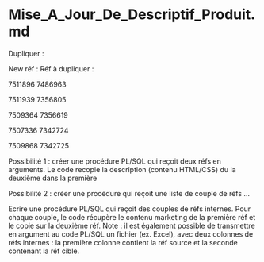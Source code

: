 # Mise_A_Jour_De_Descriptif_Produit.md

Dupliquer : 

New réf :                             Réf à dupliquer :

7511896                             7486963

7511939                             7356805

7509364                             7356619

7507336                             7342724    

7509868                             7342725   

Possibilité 1 : créer une procédure PL/SQL qui reçoit deux réfs en arguments. Le code recopie la description (contenu HTML/CSS) du la deuxième dans la première

Possibilité 2 : créer une procédure qui reçoit une liste de couple de réfs …

Ecrire une procédure PL/SQL qui reçoit des couples de réfs internes.
Pour chaque couple, le code récupère le contenu marketing de la première réf et le copie sur la deuxième réf.
Note : il est également possible de transmettre en argument au code PL/SQL un fichier (ex. Excel), avec deux colonnes de réfs internes : la première colonne contient la réf source et la seconde contenant la réf cible.

